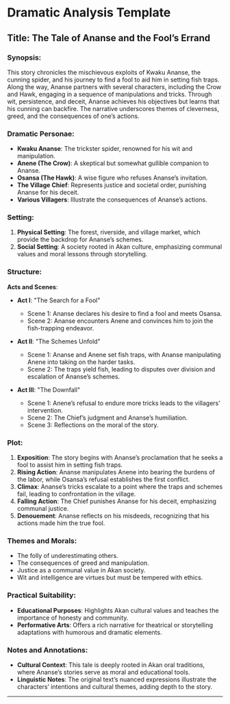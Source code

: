 # Dramatic Analysis Template

## Title: The Tale of Ananse and the Fool’s Errand

### Synopsis:
This story chronicles the mischievous exploits of Kwaku Ananse, the cunning spider, and his journey to find a fool to aid him in setting fish traps. Along the way, Ananse partners with several characters, including the Crow and Hawk, engaging in a sequence of manipulations and tricks. Through wit, persistence, and deceit, Ananse achieves his objectives but learns that his cunning can backfire. The narrative underscores themes of cleverness, greed, and the consequences of one’s actions.

### Dramatic Personae:
- **Kwaku Ananse**: The trickster spider, renowned for his wit and manipulation.
- **Anene (The Crow)**: A skeptical but somewhat gullible companion to Ananse.
- **Osansa (The Hawk)**: A wise figure who refuses Ananse’s invitation.
- **The Village Chief**: Represents justice and societal order, punishing Ananse for his deceit.
- **Various Villagers**: Illustrate the consequences of Ananse’s actions.

### Setting:
1. **Physical Setting**: The forest, riverside, and village market, which provide the backdrop for Ananse’s schemes.
2. **Social Setting**: A society rooted in Akan culture, emphasizing communal values and moral lessons through storytelling.

### Structure:
**Acts and Scenes**:

- **Act I**: "The Search for a Fool"
  - Scene 1: Ananse declares his desire to find a fool and meets Osansa.
  - Scene 2: Ananse encounters Anene and convinces him to join the fish-trapping endeavor.

- **Act II**: "The Schemes Unfold"
  - Scene 1: Ananse and Anene set fish traps, with Ananse manipulating Anene into taking on the harder tasks.
  - Scene 2: The traps yield fish, leading to disputes over division and escalation of Ananse’s schemes.

- **Act III**: "The Downfall"
  - Scene 1: Anene’s refusal to endure more tricks leads to the villagers’ intervention.
  - Scene 2: The Chief’s judgment and Ananse’s humiliation.
  - Scene 3: Reflections on the moral of the story.

### Plot:
1. **Exposition**: The story begins with Ananse’s proclamation that he seeks a fool to assist him in setting fish traps.
2. **Rising Action**: Ananse manipulates Anene into bearing the burdens of the labor, while Osansa’s refusal establishes the first conflict.
3. **Climax**: Ananse’s tricks escalate to a point where the traps and schemes fail, leading to confrontation in the village.
4. **Falling Action**: The Chief punishes Ananse for his deceit, emphasizing communal justice.
5. **Denouement**: Ananse reflects on his misdeeds, recognizing that his actions made him the true fool.

### Themes and Morals:
- The folly of underestimating others.
- The consequences of greed and manipulation.
- Justice as a communal value in Akan society.
- Wit and intelligence are virtues but must be tempered with ethics.

### Practical Suitability:
- **Educational Purposes**: Highlights Akan cultural values and teaches the importance of honesty and community.
- **Performative Arts**: Offers a rich narrative for theatrical or storytelling adaptations with humorous and dramatic elements.

### Notes and Annotations:
- **Cultural Context**: This tale is deeply rooted in Akan oral traditions, where Ananse’s stories serve as moral and educational tools.
- **Linguistic Notes**: The original text’s nuanced expressions illustrate the characters’ intentions and cultural themes, adding depth to the story.

---

